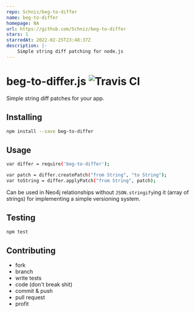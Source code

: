 ```yaml
---
repo: Schniz/beg-to-differ
name: beg-to-differ
homepage: NA
url: https://github.com/Schniz/beg-to-differ
stars: 1
starredAt: 2022-02-25T23:48:37Z
description: |-
    Simple string diff patching for node.js
---
```


beg-to-differ.js ![Travis CI](https://travis-ci.org/Schniz/beg-to-differ.svg)
================

Simple string diff patches for your app.

Installing
----------

```bash
npm install --save beg-to-differ
```

Usage
-----

```bash
var differ = require('beg-to-differ');

var patch = differ.createPatch("from String", "to String");
var toString = differ.applyPatch("from String", patch);
```

Can be used in Neo4j relationships without `JSON.stringify`ing it (array of strings) for implementing a simple versioning system.

Testing
-------

```bash
npm test
```

Contributing
------------

- fork
- branch
- write tests
- code (don't break shit)
- commit & push
- pull request
- profit

